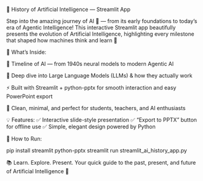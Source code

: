 🧠 History of Artificial Intelligence — Streamlit App

Step into the amazing journey of AI 🤖 — from its early foundations to today’s era of Agentic Intelligence!
This interactive Streamlit app beautifully presents the evolution of Artificial Intelligence, highlighting every milestone that shaped how machines think and learn 🧩

🚀 What’s Inside:

📜 Timeline of AI — from 1940s neural models to modern Agentic AI

🧩 Deep dive into Large Language Models (LLMs) & how they actually work

⚡ Built with Streamlit + python-pptx for smooth interaction and easy PowerPoint export

🎨 Clean, minimal, and perfect for students, teachers, and AI enthusiasts

💡 Features:
✅ Interactive slide-style presentation
✅ “Export to PPTX” button for offline use
✅ Simple, elegant design powered by Python

🎯 How to Run:

pip install streamlit python-pptx
streamlit run streamlit_ai_history_app.py


📚 Learn. Explore. Present.
Your quick guide to the past, present, and future of Artificial Intelligence 💫

